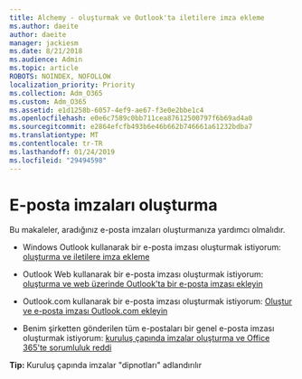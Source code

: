 ```yaml
---
title: Alchemy - oluşturmak ve Outlook'ta iletilere imza ekleme
ms.author: daeite
author: daeite
manager: jackiesm
ms.date: 8/21/2018
ms.audience: Admin
ms.topic: article
ROBOTS: NOINDEX, NOFOLLOW
localization_priority: Priority
ms.collection: Adm_O365
ms.custom: Adm_O365
ms.assetid: e1d1258b-6057-4ef9-ae67-f3e0e2bbe1c4
ms.openlocfilehash: e0e6c7589c0bb711cea87612500797f6b69ad4a0
ms.sourcegitcommit: e2864efcfb493b6e46b662b746661a61232bdba7
ms.translationtype: MT
ms.contentlocale: tr-TR
ms.lasthandoff: 01/24/2019
ms.locfileid: "29494598"
---
```

# <a name="creating-email-signatures"></a>E-posta imzaları oluşturma

Bu makaleler, aradığınız e-posta imzaları oluşturmanıza yardımcı olmalıdır.
  
- Windows Outlook kullanarak bir e-posta imzası oluşturmak istiyorum: [oluşturma ve iletilere imza ekleme](https://support.office.com/article/8ee5d4f4-68fd-464a-a1c1-0e1c80bb27f2.aspx)
    
- Outlook Web kullanarak bir e-posta imzası oluşturmak istiyorum: [oluşturma ve web üzerinde Outlook'ta bir e-posta imzası ekleyin](https://support.office.com/article/5ff9dcfd-d3f1-447b-b2e9-39f91b074ea3.aspx)
    
- Outlook.com kullanarak bir e-posta imzası oluşturmak istiyorum: [Oluştur ve e-posta imzası Outlook.com ekleyin](https://support.office.com/article/776d9006-abdf-444e-b5b7-a61821dff034.aspx)
    
- Benim şirketten gönderilen tüm e-postaları bir genel e-posta imzası oluşturmak istiyorum: [kuruluş çapında imzalar oluşturma ve Office 365'te sorumluluk reddi](https://support.office.com/article/2d75860f-c527-4352-a7f6-73eba54c0c72.aspx)
    
 **Tip:** Kuruluş çapında imzalar "dipnotları" adlandırılır 
  

